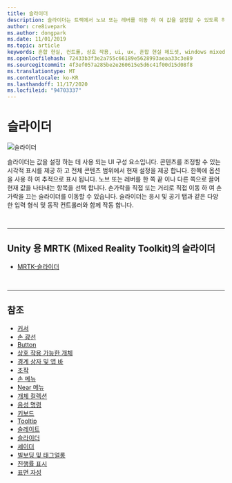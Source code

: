 ```yaml
---
title: 슬라이더
description: 슬라이더는 트랙에서 노브 또는 레버를 이동 하 여 값을 설정할 수 있도록 하는 UI 구성 요소입니다.
author: cre8ivepark
ms.author: dongpark
ms.date: 11/01/2019
ms.topic: article
keywords: 혼합 현실, 컨트롤, 상호 작용, ui, ux, 혼합 현실 헤드셋, windows mixed reality 헤드셋, 가상 현실 헤드셋, HoloLens, 슬라이더, MRTK, 혼합 현실 도구 키트
ms.openlocfilehash: 72433b3f3e2a755c66189e5628993aeaa33c3e89
ms.sourcegitcommit: 4f3ef057a285be2e260615e5d6c41f00d15d08f8
ms.translationtype: MT
ms.contentlocale: ko-KR
ms.lasthandoff: 11/17/2020
ms.locfileid: "94703337"
---
```

# <a name="slider"></a>슬라이더

![슬라이더](images/UX_Hero_Slider.jpg)

슬라이더는 값을 설정 하는 데 사용 되는 UI 구성 요소입니다. 콘텐츠를 조정할 수 있는 시각적 표시를 제공 하 고 전체 콘텐츠 범위에서 현재 설정을 제공 합니다. 한쪽에 옵션을 사용 하 여 추적으로 표시 됩니다. 노브 또는 레버를 한 쪽 끝 이나 다른 쪽으로 끌어 현재 값을 나타내는 항목을 선택 합니다. 손가락을 직접 또는 거리로 직접 이동 하 여 손가락을 끄는 슬라이더를 이동할 수 있습니다. 슬라이더는 응시 및 공기 탭과 같은 다양 한 입력 형식 및 동작 컨트롤러와 함께 작동 합니다.

<br>

---

## <a name="slider-in-mrtk-mixed-reality-toolkit-for-unity"></a>Unity 용 MRTK (Mixed Reality Toolkit)의 슬라이더

* [MRTK-슬라이더](https://microsoft.github.io/MixedRealityToolkit-Unity/Documentation/README_Sliders.html)

<br>

---

## <a name="see-also"></a>참조

* [커서](cursors.md)
* [손 광선](point-and-commit.md)
* [Button](button.md)
* [상호 작용 가능한 개체](interactable-object.md)
* [경계 상자 및 앱 바](app-bar-and-bounding-box.md)
* [조작](direct-manipulation.md)
* [손 메뉴](hand-menu.md)
* [Near 메뉴](near-menu.md)
* [개체 컬렉션](object-collection.md)
* [음성 명령](voice-input.md)
* [키보드](keyboard.md)
* [Tooltip](tooltip.md)
* [슬레이트](slate.md)
* [슬라이더](slider.md)
* [셰이더](shader.md)
* [빌보딩 및 태그얼롱](billboarding-and-tag-along.md)
* [진행률 표시](progress.md)
* [표면 자성](surface-magnetism.md)
